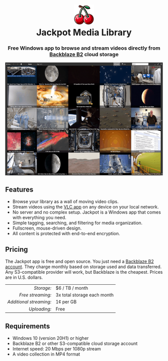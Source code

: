 <h1 align="center"><img src="../src/J.App/Resources/App.png" width=64 height=64><br>Jackpot Media Library</h1>

<h3 align="center">Free Windows app to browse and stream videos directly from <a href="https://www.backblaze.com/cloud-storage">Backblaze B2</a> cloud storage</h3>

<p align="center">
<a href="img/main-screenshot.jpg"><img src="img/main-animation.gif" width=640 height=360></a>
</p>

## Features
 
- Browse your library as a wall of moving video clips.
- Stream videos using the [VLC app](https://www.videolan.org/vlc/) on any device on your local network.
- No server and no complex setup. Jackpot is a Windows app that comes with everything you need.
- Simple tagging, searching, and filtering for media organization.
- Fullscreen, mouse-driven design.
- All content is protected with end-to-end encryption.

## Pricing

The Jackpot app is free and open source.
You just need a [Backblaze B2 account](https://www.backblaze.com/sign-up/cloud-storage).
They charge monthly based on storage used and data transferred.
Any S3-compatible provider will work, but Backblaze is the cheapest.
Prices are in U.S. dollars.

<table>
<tr>
<td align="right"><i>Storage:</i></td>
<td>$6 / TB / month</td>
</tr>
<tr>
<td align="right"><i>Free streaming:</i></td>
<td>3x total storage each month</td>
</tr>
<tr>
<td align="right"><i>Additional streaming:</i></td>
<td>1¢ per GB</td>
</tr>
<tr>
<td align="right"><i>Uploading:</i></td>
<td>Free</td>
</tr>
</table>

## Requirements

- Windows 10 (version 20H1) or higher
- Backblaze B2 or other S3-compatible cloud storage account
- Internet speed: 20&nbsp;Mbps per 1080p stream
- A video collection in MP4 format
